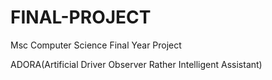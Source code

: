 # FINAL-PROJECT
Msc Computer Science Final Year Project

ADORA(Artificial Driver Observer Rather Intelligent Assistant)
